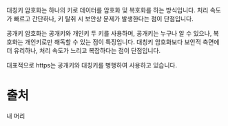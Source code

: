 대칭키 암호화는 하나의 키로 데이터를 암호화 및 복호화를 하는 방식입니다.
처리 속도가 빠르고 간단하나, 키 탈취 시 보안상 문제가 발생한다는 점이 단점입니다.

공개키 암호화는 공개키와 개인키 두 키를 사용하며, 공개키는 누구나 알 수 있으나, 복호화는 개인키로만 해독할 수 있는 점이 특징입니다. 대칭키 암호화보다 보안적 측면에 더 유리하나, 처리 속도가 느리고 복잡하다는 점이 단점입니다.

대표적으로 https는 공개키와 대칭키를 병행하여 사용하고 있습니다.

# 출처

내 머리